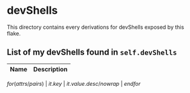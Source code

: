 # devShells

This directory contains every derivations for devShells exposed by this flake.

## List of my devShells found in `self.devShells`

| Name | Description |
| ---- | ----------- |
$for(attrs/pairs)$
| $it.key$ | $it.value.desc/nowrap$ |
$endfor$
